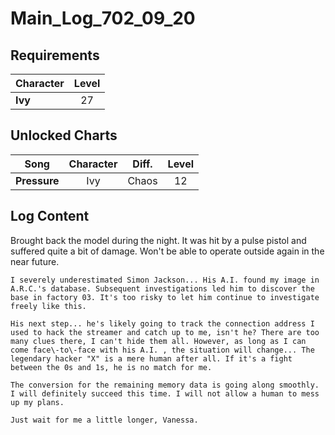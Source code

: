 # Main_Log_702_09_20
## Requirements
|Character|Level|
|---------|:---:|
|**Ivy**  | 27  |

## Unlocked Charts
|    Song    |Character|Diff.|Level|
|------------|:-------:|:---:|:---:|
|**Pressure**|   Ivy   |Chaos| 12  |

## Log Content
Brought back the model during the night. It was hit by a pulse pistol and suffered quite a bit of damage. Won't be able to operate outside again in the near future.

    I severely underestimated Simon Jackson... His A.I. found my image in A.R.C.'s database. Subsequent investigations led him to discover the base in factory 03. It's too risky to let him continue to investigate freely like this. 

    His next step... he's likely going to track the connection address I used to hack the streamer and catch up to me, isn't he? There are too many clues there, I can't hide them all. However, as long as I can come face\-to\-face with his A.I. , the situation will change... The legendary hacker "X" is a mere human after all. If it's a fight between the 0s and 1s, he is no match for me. 

    The conversion for the remaining memory data is going along smoothly. I will definitely succeed this time. I will not allow a human to mess up my plans. 

    Just wait for me a little longer, Vanessa.


